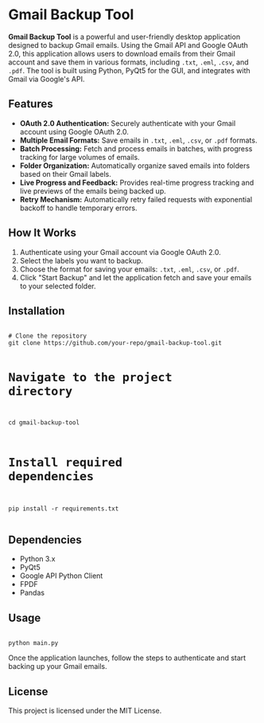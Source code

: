 <h1>Gmail Backup Tool</h1>

<p><strong>Gmail Backup Tool</strong> is a powerful and user-friendly desktop application designed to backup Gmail emails. Using the Gmail API and Google OAuth 2.0, this application allows users to download emails from their Gmail account and save them in various formats, including <code>.txt</code>, <code>.eml</code>, <code>.csv</code>, and <code>.pdf</code>. The tool is built using Python, PyQt5 for the GUI, and integrates with Gmail via Google's API.</p>

<h2>Features</h2>
<ul>
  <li><strong>OAuth 2.0 Authentication:</strong> Securely authenticate with your Gmail account using Google OAuth 2.0.</li>
  <li><strong>Multiple Email Formats:</strong> Save emails in <code>.txt</code>, <code>.eml</code>, <code>.csv</code>, or <code>.pdf</code> formats.</li>
  <li><strong>Batch Processing:</strong> Fetch and process emails in batches, with progress tracking for large volumes of emails.</li>
  <li><strong>Folder Organization:</strong> Automatically organize saved emails into folders based on their Gmail labels.</li>
  <li><strong>Live Progress and Feedback:</strong> Provides real-time progress tracking and live previews of the emails being backed up.</li>
  <li><strong>Retry Mechanism:</strong> Automatically retry failed requests with exponential backoff to handle temporary errors.</li>
</ul>

<h2>How It Works</h2>
<ol>
  <li>Authenticate using your Gmail account via Google OAuth 2.0.</li>
  <li>Select the labels you want to backup.</li>
  <li>Choose the format for saving your emails: <code>.txt</code>, <code>.eml</code>, <code>.csv</code>, or <code>.pdf</code>.</li>
  <li>Click "Start Backup" and let the application fetch and save your emails to your selected folder.</li>
</ol>

<h2>Installation</h2>
<pre><code>
# Clone the repository
git clone https://github.com/your-repo/gmail-backup-tool.git

# Navigate to the project directory
cd gmail-backup-tool

# Install required dependencies
pip install -r requirements.txt
</code></pre>

<h2>Dependencies</h2>
<ul>
  <li>Python 3.x</li>
  <li>PyQt5</li>
  <li>Google API Python Client</li>
  <li>FPDF</li>
  <li>Pandas</li>
</ul>

<h2>Usage</h2>
<pre><code>
python main.py
</code></pre>

<p>Once the application launches, follow the steps to authenticate and start backing up your Gmail emails.</p>

<h2>License</h2>
<p>This project is licensed under the MIT License.</p>
